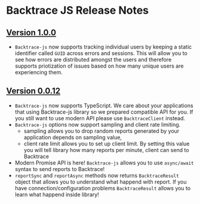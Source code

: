 # Backtrace JS Release Notes

## [Version 1.0.0](https://github.com/backtrace-labs/backtrace-js/releases/tag/1.0.0)
* `Backtrace-js` now supports tracking individual users by keeping a static identifier called `GUID` across errors and sessions. This will allow you to see how errors are distributed amongst the users and therefore supports priotization of issues based on how many unique users are experiencing them.

## [Version 0.0.12](https://github.com/backtrace-labs/backtrace-js/releases/tag/0.0.12)

* `Backtrace-js` now supports TypeScript. We care about your applications that using Backtrace-js library so we prepared compatible API for you. If you still want to use modern API please use `BacktraceClient` instead.
* `Backtrace-js` options now support sampling and client rate limiting.
    - sampling allows you to drop random reports generated by your application depends on sampling value,
    - client rate limit allows you to set up client limit. By setting this value you will tell library how many reports per minute, client can send to Backtrace
* Modern Promise API is here! `Backtrace-js` allows you to use `async/await` syntax to send reports to Backtrace!
* `reportSync` and `reportAsync` methods now returns `BacktraceResult` object that allows you to understand what happend with report. If you have connection/configuration problems `BacktraceResult` allows you to learn what happend inside library!
